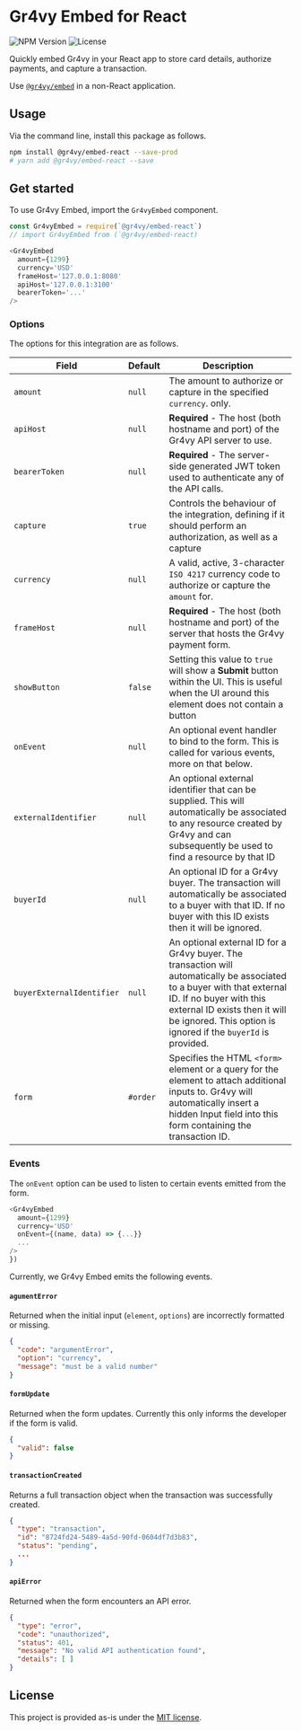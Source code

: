 # Gr4vy Embed for React

![NPM Version](https://img.shields.io/npm/v/@gr4vy/embed-react?color=green&style=for-the-badge)
![License](https://img.shields.io/npm/l/@gr4vy/embed-react?style=for-the-badge)

Quickly embed Gr4vy in your React app to store card details,
authorize payments, and capture a transaction.

Use [`@gr4vy/embed`](../embed-react) in a non-React application.

## Usage

Via the command line, install this package as follows.

```bash
npm install @gr4vy/embed-react --save-prod
# yarn add @gr4vy/embed-react --save
```

## Get started

To use Gr4vy Embed, import the `Gr4vyEmbed` component.

```js
const Gr4vyEmbed = require(`@gr4vy/embed-react`)
// import Gr4vyEmbed from (`@gr4vy/embed-react)

<Gr4vyEmbed
  amount={1299}
  currency='USD'
  frameHost='127.0.0.1:8080'
  apiHost='127.0.0.1:3100'
  bearerToken='...'
/>
```

### Options

The options for this integration are as follows.

| Field                     | Default  | Description                                                                                                                                                                                                                                          |
| ------------------------- | -------- | ---------------------------------------------------------------------------------------------------------------------------------------------------------------------------------------------------------------------------------------------------- |
| `amount`                  | `null`   | The amount to authorize or capture in the specified `currency`. only.                                                                                                                                                                                |
| `apiHost`                 | `null`   | **Required** - The host (both hostname and port) of the Gr4vy API server to use.                                                                                                                                                                     |
| `bearerToken`             | `null`   | **Required** - The server-side generated JWT token used to authenticate any of the API calls.                                                                                                                                                        |
| `capture`                 | `true`   | Controls the behaviour of the integration, defining if it should perform an authorization, as well as a capture                                                                                                                                      |
| `currency`                | `null`   | A valid, active, 3-character `ISO 4217` currency code to authorize or capture the `amount` for.                                                                                                                                                      |
| `frameHost`               | `null`   | **Required** - The host (both hostname and port) of the server that hosts the Gr4vy payment form.                                                                                                                                                    |
| `showButton`              | `false`  | Setting this value to `true` will show a **Submit** button within the UI. This is useful when the UI around this element does not contain a button                                                                                                   |
| `onEvent`                 | `null`   | An optional event handler to bind to the form. This is called for various events, more on that below.                                                                                                                                                |
| `externalIdentifier`      | `null`   | An optional external identifier that can be supplied. This will automatically be associated to any resource created by Gr4vy and can subsequently be used to find a resource by that ID                                                              |
| `buyerId`                 | `null`   | An optional ID for a Gr4vy buyer. The transaction will automatically be associated to a buyer with that ID. If no buyer with this ID exists then it will be ignored.                                                                                 |
| `buyerExternalIdentifier` | `null`   | An optional external ID for a Gr4vy buyer. The transaction will automatically be associated to a buyer with that external ID. If no buyer with this external ID exists then it will be ignored. This option is ignored if the `buyerId` is provided. |
| `form`                    | `#order` | Specifies the HTML `<form>` element or a query for the element to attach additional inputs to. Gr4vy will automatically insert a hidden Input field into this form containing the transaction ID.                                                    |

### Events

The `onEvent` option can be used to listen to certain events emitted from the form.

```js
<Gr4vyEmbed
  amount={1299}
  currency='USD'
  onEvent={(name, data) => {...}}
  ...
/>
})
```

Currently, we Gr4vy Embed emits the following events.

#### `agumentError`

Returned when the initial input (`element`, `options`) are incorrectly formatted or missing.

```json
{
  "code": "argumentError",
  "option": "currency",
  "message": "must be a valid number"
}
```

#### `formUpdate`

Returned when the form updates. Currently this only informs the developer if the form
is valid.

```json
{
  "valid": false
}
```

#### `transactionCreated`

Returns a full transaction object when the transaction was successfully created.

```json
{
  "type": "transaction",
  "id": "8724fd24-5489-4a5d-90fd-0604df7d3b83",
  "status": "pending",
  ...
}
```

#### `apiError`

Returned when the form encounters an API error.

```json
{
  "type": "error",
  "code": "unauthorized",
  "status": 401,
  "message": "No valid API authentication found",
  "details": [ ]
}
```

## License

This project is provided as-is under the [MIT license](LICENSE).
